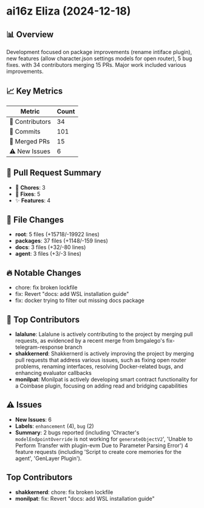 # ai16z Eliza (2024-12-18)
    
## 📊 Overview
Development focused on package improvements (rename intiface plugin), new features (allow character.json settings models for open router), 5 bug fixes. with 34 contributors merging 15 PRs. Major work included various improvements.

## 📈 Key Metrics
| Metric | Count |
|---------|--------|
| 👥 Contributors | 34 |
| 📝 Commits | 101 |
| 🔄 Merged PRs | 15 |
| ⚠️ New Issues | 6 |

## 🔄 Pull Request Summary
- 🧹 **Chores**: 3
- 🐛 **Fixes**: 5
- ✨ **Features**: 4

## 📁 File Changes
- **root**: 5 files (+15718/-19922 lines)
- **packages**: 37 files (+1148/-159 lines)
- **docs**: 3 files (+32/-80 lines)
- **agent**: 3 files (+3/-3 lines)

## 🔥 Notable Changes
- chore: fix broken lockfile
- fix: Revert "docs: add WSL installation guide"
- fix: docker trying to filter out missing docs package

## 👥 Top Contributors
- **lalalune**: Lalalune is actively contributing to the project by merging pull requests, as evidenced by a recent merge from bmgalego's fix-telegram-response branch
- **shakkernerd**: Shakkernerd is actively improving the project by merging pull requests that address various issues, such as fixing open router problems, renaming interfaces, resolving Docker-related bugs, and enhancing evaluator callbacks
- **monilpat**: Monilpat is actively developing smart contract functionality for a Coinbase plugin, focusing on adding read and bridging capabilities

## ⚠️ Issues
- **New Issues**: 6
- **Labels**: `enhancement` (4), `bug` (2)
- **Summary**: 2 bugs reported (including 'Chracter's `modelEndpointOverride` is not working for `generateObjectV2`', 'Unable to Perform Transfer with plugin-evm Due to Parameter Parsing Error') 4 feature requests (including 'Script to create core memories for the agent', 'GenLayer Plugin').

## Top Contributors
- **shakkernerd**: chore: fix broken lockfile
- **monilpat**: fix: Revert "docs: add WSL installation guide"